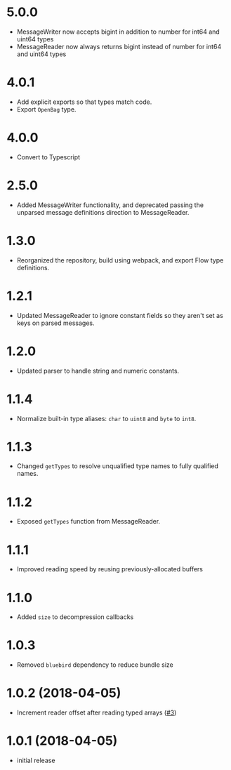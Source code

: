 # 5.0.0

* MessageWriter now accepts bigint in addition to number for int64 and uint64 types
* MessageReader now always returns bigint instead of number for int64 and uint64 types

# 4.0.1

* Add explicit exports so that types match code.
* Export `OpenBag` type.

# 4.0.0

* Convert to Typescript

# 2.5.0

* Added MessageWriter functionality, and deprecated passing the unparsed message definitions direction to MessageReader.

# 1.3.0

* Reorganized the repository, build using webpack, and export Flow type definitions.

# 1.2.1

* Updated MessageReader to ignore constant fields so they aren't set as keys on parsed messages.

# 1.2.0

* Updated parser to handle string and numeric constants.

# 1.1.4

* Normalize built-in type aliases: `char` to `uint8` and `byte` to `int8`.

# 1.1.3

* Changed `getTypes` to resolve unqualified type names to fully qualified names.

# 1.1.2

* Exposed `getTypes` function from MessageReader.

# 1.1.1

* Improved reading speed by reusing previously-allocated buffers

# 1.1.0

* Added `size` to decompression callbacks

# 1.0.3

* Removed `bluebird` dependency to reduce bundle size

# 1.0.2 (2018-04-05)

 * Increment reader offset after reading typed arrays ([#3](https://github.com/cruise-automation/rosbag.js/pull/3))

# 1.0.1 (2018-04-05)

  * initial release
